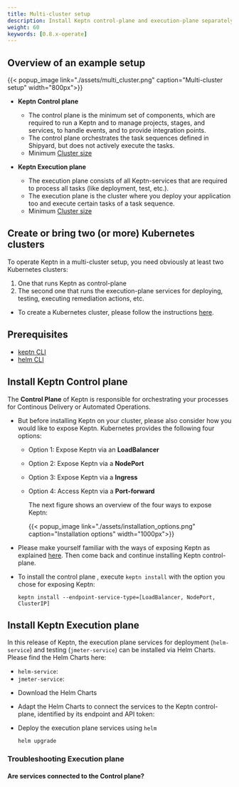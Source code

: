 ```yaml
---
title: Multi-cluster setup
description: Install Keptn control-plane and execution-plane separately.
weight: 60
keywords: [0.8.x-operate]
---
```



## Overview of an example setup

{{< popup_image
link="./assets/multi_cluster.png"
caption="Multi-cluster setup"
width="800px">}}

* **Keptn Control plane**
  * The control plane is the minimum set of components, which are required to run a Keptn and to manage projects, stages, and services, to handle events, and to provide integration points.
  * The control plane orchestrates the task sequences defined in Shipyard, but does not actively execute the tasks.
  * Minimum [Cluster size](./k8s_support/#control-plane)

* **Keptn Execution plane**
  * The execution plane consists of all Keptn-services that are required to process all tasks (like deployment, test, etc.).
  * The execution plane is the cluster where you deploy your application too and execute certain tasks of a task sequence. 
  * Minimum [Cluster size](./k8s_support/#execution-plane)

## Create or bring two (or more) Kubernetes clusters

To operate Keptn in a multi-cluster setup, you need obviously at least two Kubernetes clusters: 
1. One that runs Keptn as control-plane
2. The second one that runs the execution-plane services for deploying, testing, executing remediation actions, etc.

* To create a Kubernetes cluster, please follow the instructions [here](../install/#create-or-bring-a-kubernetes-cluster).

## Prerequisites

* [keptn CLI](../install/#install-keptn-cli)
* [helm CLI](https://helm.sh/docs/intro/install/)

## Install Keptn Control plane

The **Control Plane** of Keptn is responsible for orchestrating your processes for Continous Delivery or Automated Operations.

* But before installing Keptn on your cluster, please also consider how you would like to expose Keptn.
Kubernetes provides the following four options:

  * Option 1: Expose Keptn via an **LoadBalancer**
  * Option 2: Expose Keptn via a **NodePort**
  * Option 3: Expose Keptn via a **Ingress**
  * Option 4: Access Keptn via a **Port-forward**

    The next figure shows an overview of the four ways to expose Keptn:

    {{< popup_image
    link="./assets/installation_options.png"
    caption="Installation options"
    width="1000px">}}

* Please make yourself familiar with the ways of exposing Keptn as explained [here](../install/#create-or-bring-a-kubernetes-cluster). Then come back and continue installing Keptn control-plane.

* To install the control plane , execute `keptn install` with the option you chose for exposing Keptn:

    ```console
    keptn install --endpoint-service-type=[LoadBalancer, NodePort, ClusterIP]
    ```

## Install Keptn Execution plane

In this release of Keptn, the execution plane services for deployment (`helm-service`) and testing (`jmeter-service`) can be installed via Helm Charts. Please find the Helm Charts here: 
- `helm-service`: 
- `jmeter-service`: 

* Download the Helm Charts 


* Adapt the Helm Charts to connect the services to the Keptn control-plane, identified by its endpoint and API token: 


* Deploy the execution plane services using `helm`

  ```console
  helm upgrade 
  ```

### Troubleshooting Execution plane

#### Are services connected to the Control plane? 
